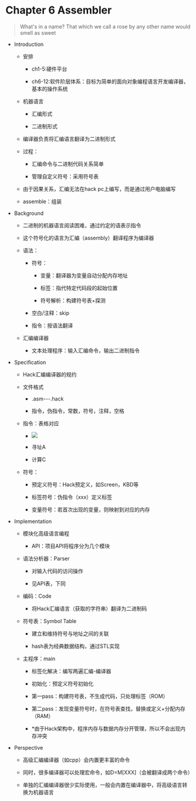 # Chapter 6 Assembler

> What's in a name? That which we call a rose by any other name would smell as sweet  
    
*   Introduction
    
    *   安排
        
        *   ch1-5:硬件平台
            
        *   ch6-12:软件阶层体系：目标为简单的面向对象编程语言开发编译器，基本的操作系统
            
        
    *   机器语言
        
        *   汇编形式
            
        *   二进制形式
            
        
    *   编译器负责将汇编语言翻译为二进制形式
        
    *   过程：
        
        *   汇编命令与二进制代码关系简单
            
        *   管理自定义符号：采用符号表
            
        
    *   由于因果关系，汇编无法在hack pc上编写，而是通过用户电脑编写
        
    *   assemble：组装
        
    
*   Background
    
    *   二进制的机器语言阅读困难，通过约定的语表示指令
        
    *   这个符号化的语言为汇编（assembly）翻译程序为编译器
        
    *   语法：
        
        *   符号：
            
            *   变量：翻译器为变量自动分配内存地址
                
            *   标签：指代特定代码段的起始位置
                
            *   符号解析：构建符号表+探测
                
            
        *   空白/注释：skip
            
        *   指令：按语法翻译
            
        
    *   汇编编译器
        
        *   文本处理程序：输入汇编命令，输出二进制指令
            
        
    
*   Specification
    
    *   Hack汇编编译器的规约
        
    *   文件格式
        
        *   .asm---.hack
            
        *   指令，伪指令，常数，符号，注释，空格
            
        
    *   指令：表格对应
        
        *   ![](https://api2.mubu.com/v3/document_image/dbc94bd8-8c75-4230-aacb-298f57752385-14191769.jpg)
        
        *   寻址A
            
        *   计算C
            
        
    *   符号：
        
        *   预定义符号：Hack预定义，如Screen，KBD等
            
        *   标签符号：伪指令（xxx）定义标签
            
        *   变量符号：若首次出现的变量，则映射到对应的内存
            
        
    
*   Implementation
    
    *   模块化高级语言编程
        
        *   API：项目API将程序分为几个模块
            
        
    *   语法分析器：Parser
        
        *   对输入代码的访问操作
            
        *   见API表，下同
            
        
    *   编码：Code
        
        *   将Hack汇编语言（获取的字符串）翻译为二进制码
            
        
    *   符号表：Symbol Table
        
        *   建立和维持符号与地址之间的关联
            
        *   hash表为经典数据结构，通过STL实现
            
        
    *   主程序：main
        
        *   标签化解决：编写两遍汇编-编译器
            
        *   初始化：预定义符号初始化
            
        *   第一pass：构建符号表，不生成代码，只处理标签（ROM）
            
        *   第二pass：发现变量符号时，在符号表查找，替换或定义+分配内存（RAM）
            
        *   \*由于Hack架构中，程序内存与数据内存分开管理，所以不会出现内存冲突
            
        
    
*   Perspective
    
    *   高级汇编编译器（如cpp）会内置更丰富的命令
        
    *   同时，很多编译器可以处理宏命令，如D=M\[XXX\]（会被翻译成两个命令）
        
    *   单独的汇编编译器很少实际使用，一般会内置在编译器中，将高级语言转换为机器语言